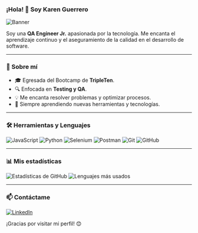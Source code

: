 ### ¡Hola! 👋 Soy Karen Guerrero

![Banner](https://via.placeholder.com/1200x400.png?text=Bienvenido+a+mi+GitHub)

Soy una **QA Engineer Jr.** apasionada por la tecnología. Me encanta el aprendizaje continuo y el aseguramiento de la calidad en el desarrollo de software. 

---

### 🚀 Sobre mí
- 🎓 Egresada del Bootcamp de **TripleTen**.
- 🔍 Enfocada en **Testing y QA**.
- 💡 Me encanta resolver problemas y optimizar procesos.
- 🌱 Siempre aprendiendo nuevas herramientas y tecnologías.

---

### 🛠️ Herramientas y Lenguajes

![JavaScript](https://img.shields.io/badge/-JavaScript-F7DF1E?style=flat-square&logo=javascript&logoColor=black)
![Python](https://img.shields.io/badge/-Python-3776AB?style=flat-square&logo=python&logoColor=white)
![Selenium](https://img.shields.io/badge/-Selenium-43B02A?style=flat-square&logo=selenium&logoColor=white)
![Postman](https://img.shields.io/badge/-Postman-FF6C37?style=flat-square&logo=postman&logoColor=white)
![Git](https://img.shields.io/badge/-Git-F05032?style=flat-square&logo=git&logoColor=white)
![GitHub](https://img.shields.io/badge/-GitHub-181717?style=flat-square&logo=github&logoColor=white)

---

### 📊 Mis estadísticas

![Estadísticas de GitHub](https://github-readme-stats.vercel.app/api?username=karen-guerrero-r&show_icons=true&theme=radical)
![Lenguajes más usados](https://github-readme-stats.vercel.app/api/top-langs/?username=karen-guerrero-r&layout=compact&theme=radical)

---

### 📫 Contáctame
[![LinkedIn](https://img.shields.io/badge/-LinkedIn-0077B5?style=flat-square&logo=linkedin&logoColor=white)](https://www.linkedin.com/in/karen-guerrero-r/)

¡Gracias por visitar mi perfil! 😊
